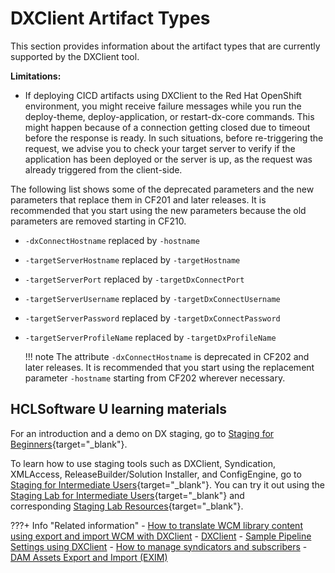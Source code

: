 # DXClient Artifact Types

This section provides information about the artifact types that are currently supported by the DXClient tool.

**Limitations:**

-   If deploying CICD artifacts using DXClient to the Red Hat OpenShift environment, you might receive failure messages while you run the deploy-theme, deploy-application, or restart-dx-core commands. This might happen because of a connection getting closed due to timeout before the response is ready. In such situations, before re-triggering the request, we advise you to check your target server to verify if the application has been deployed or the server is up, as the request was already triggered from the client-side.

The following list shows some of the deprecated parameters and the new parameters that replace them in CF201 and later releases. It is recommended that you start using the new parameters because the old parameters are removed starting in CF210.

-   `-dxConnectHostname` replaced by `-hostname`
-   `-targetServerHostname` replaced by `-targetHostname`
-   `-targetServerPort` replaced by `-targetDxConnectPort`
-   `-targetServerUsername` replaced by `-targetDxConnectUsername`
-   `-targetServerPassword` replaced by `-targetDxConnectPassword`
-   `-targetServerProfileName` replaced by `-targetDxProfileName`

    !!! note
        The attribute `-dxConnectHostname` is deprecated in CF202 and later releases. It is recommended that you start using the replacement parameter `-hostname` starting from CF202 wherever necessary.

## HCLSoftware U learning materials

For an introduction and a demo on DX staging, go to [Staging for Beginners](https://hclsoftwareu.hcltechsw.com/component/axs/?view=sso_config&id=3&forward=https%3A%2F%2Fhclsoftwareu.hcltechsw.com%2Fcourses%2Flesson%2F%3Fid%3D505){target="_blank"}.

To learn how to use staging tools such as DXClient, Syndication, XMLAccess, ReleaseBuilder/Solution Installer, and ConfigEngine, go to [Staging for Intermediate Users](https://hclsoftwareu.hcltechsw.com/component/axs/?view=sso_config&id=3&forward=https%3A%2F%2Fhclsoftwareu.hcltechsw.com%2Fcourses%2Flesson%2F%3Fid%3D3328){target="_blank"}. You can try it out using the [Staging Lab for Intermediate Users](https://hclsoftwareu.hcltechsw.com/images/Lc4sMQCcN5uxXmL13gSlsxClNTU3Mjc3NTc4MTc2/DS_Academy/DX/Administrator/HDX-ADM-200_Staging_Lab.pdf){target="_blank"} and corresponding [Staging Lab Resources](https://hclsoftwareu.hcltechsw.com/images/Lc4sMQCcN5uxXmL13gSlsxClNTU3Mjc3NTc4MTc2/DS_Academy/DX/Administrator/HDX-ADM-200_Staging_Lab_Resources.zip){target="_blank"}.

???+ Info "Related information"
    - [How to translate WCM library content using export and import WCM with DXClient](wcm_mls_export_import.md)
    - [DXClient](../index.md)
    - [Sample Pipeline Settings using DXClient](../sample_pipeline_settings_using_dxclient.md)
    - [How to manage syndicators and subscribers](https://help.hcltechsw.com/digital-experience/digital-experience/8.5/panel_help/wcm_syndication.html)
    - [DAM Assets Export and Import (EXIM)](../../../../manage_content/digital_assets/usage/managing_dam/dam_exim.md)
